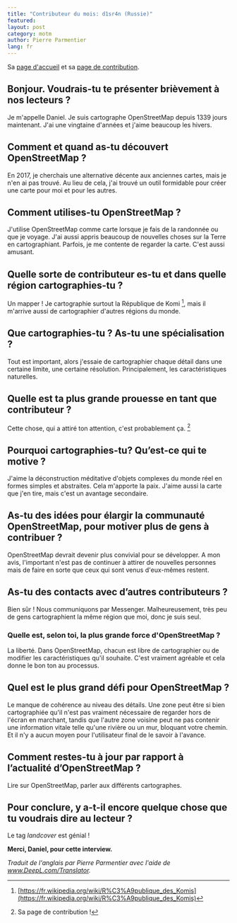 ```yaml
---
title: "Contributeur du mois: d1sr4n (Russie)"
featured:
layout: post
category: motm
author: Pierre Parmentier
lang: fr
---
```


Sa [page d'accueil](https://www.openstreetmap.org/user/uuu) et sa [page de contribution](https://hdyc.neis-one.org/?uuu).

## Bonjour. Voudrais-tu te présenter brièvement à nos lecteurs ?
Je m'appelle Daniel. Je suis cartographe OpenStreetMap depuis 1339 jours maintenant. J'ai une vingtaine d'années et j'aime beaucoup les hivers.

## Comment et quand as-tu découvert OpenStreetMap ?
En 2017, je cherchais une alternative décente aux anciennes cartes, mais je n'en ai pas trouvé. Au lieu de cela, j'ai trouvé un outil formidable pour créer une carte pour moi et pour les autres.

## Comment utilises-tu OpenStreetMap ?
J'utilise OpenStreetMap comme carte lorsque je fais de la randonnée ou que je voyage. J'ai aussi appris beaucoup de nouvelles choses sur la Terre en cartographiant. Parfois, je me contente de regarder la carte. C'est aussi amusant.

## Quelle sorte de contributeur es-tu et dans quelle région cartographies-tu ?
Un mapper ! Je cartographie surtout la République de Komi [^1], mais il m'arrive aussi de cartographier d'autres régions du monde.

## Que cartographies-tu ? As-tu une spécialisation ?
Tout est important, alors j'essaie de cartographier chaque détail dans une certaine limite, une certaine résolution. Principalement, les caractéristiques naturelles.

## Quelle est ta plus grande prouesse en tant que contributeur ?
Cette chose, qui a attiré ton attention, c'est probablement ça. [^2]

## Pourquoi cartographies-tu? Qu’est-ce qui te motive ?
J'aime la déconstruction méditative d'objets complexes du monde réel en formes simples et abstraites. Cela m'apporte la paix. J'aime aussi la carte que j'en tire, mais c'est un avantage secondaire.

## As-tu des idées pour élargir la communauté OpenStreetMap, pour motiver plus de gens à contribuer ?
OpenStreetMap devrait devenir plus convivial pour se développer. A mon avis, l'important n'est pas de continuer à attirer de nouvelles personnes mais de faire en sorte que ceux qui sont venus d'eux-mêmes restent.

## As-tu des contacts avec d’autres contributeurs ?
Bien sûr ! Nous communiquons par Messenger. Malheureusement, très peu de gens cartographient la même région que moi, donc je suis seul.

### Quelle est, selon toi, la plus grande force d'OpenStreetMap ?
La liberté. Dans OpenStreetMap, chacun est libre de cartographier ou de modifier les caractéristiques qu'il souhaite. C'est vraiment agréable et cela donne le bon ton au processus.

## Quel est le plus grand défi pour OpenStreetMap ?
Le manque de cohérence au niveau des détails. Une zone peut être si bien cartographiée qu'il n'est pas vraiment nécessaire de regarder hors de l'écran en marchant, tandis que l'autre zone voisine peut ne pas contenir une information vitale telle qu'une rivière ou un mur, bloquant votre chemin. Et il n'y a aucun moyen pour l'utilisateur final de le savoir à l'avance.

## Comment restes-tu à jour par rapport à l’actualité d’OpenStreetMap ?
Lire sur OpenStreetMap, parler aux différents cartographes.

## Pour conclure, y a-t-il encore quelque chose que tu voudrais dire au lecteur ?
Le tag _landcover_ est génial !

**Merci, Daniel, pour cette interview.**

[^1]: [https://fr.wikipedia.org/wiki/R%C3%A9publique_des_Komis](https://fr.wikipedia.org/wiki/R%C3%A9publique_des_Komis)
[^2]: Sa page de contribution !

*Traduit de l'anglais par Pierre Parmentier avec l'aide de www.DeepL.com/Translator.*
